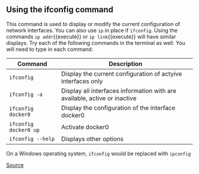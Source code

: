 ## Using the ifconfig command ##

This command is used to display or modify the current configuration of network interfaces. You can also use `ip` in place if `ifconfig`. Using the commands `ip addr`{{execute}} or `ip link`{{execute}} will have similar displays. Try each of the following commands in the terminal as well. You will need to type in each command:

Command | Description
----------------------------|-----------------------------
`ifconfig` | Display the current configuration of actyive interfaces only
`ifconfig -a` | Display all interfaces information with are available, active or inactive
`ifconfig docker0` | Display the configuration of the interface docker0
`ifconfig docker0 up` | Activate docker0
`ifconfig --help`  | Displays other options


On a Windows operating system, `ifconfig` would be replaced with `ipconfig`

[Source](https://www.oreilly.com/library/view/centos-quick-start/9781789344875/a1c8676e-6880-43f2-a8d3-ec212f62cf6c.xhtml)